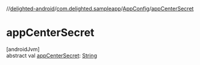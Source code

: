 //[delighted-android](../../../index.md)/[com.delighted.sampleapp](../index.md)/[AppConfig](index.md)/[appCenterSecret](app-center-secret.md)

# appCenterSecret

[androidJvm]\
abstract val [appCenterSecret](app-center-secret.md): [String](https://kotlinlang.org/api/latest/jvm/stdlib/kotlin/-string/index.html)
